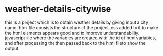# weather-details-citywise
this is a project which is to obtain weather details by giving input a city name.
html file consists the structure of the project.
css added to it to make the html elements appears good and to improve understandability.
javascript file where the variables are created with the id of html variables, and after processing the then passed back to the html fileto show the output.
